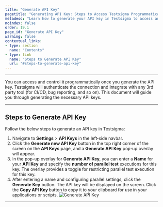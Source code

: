 ```yaml
---
title: "Generate API Key"
pagetitle: "Generating API Key: Steps to Access Testsigma Programmatically"
metadesc: "Learn how to generate your API key in Testsigma to access and control Testsigma programmatically. Follow these simple steps for smooth integration and automation."
noindex: false
order: 19.1
page_id: "Generate API Key"
warning: false
contextual_links:
- type: section
  name: "Contents"
- type: link
  name: "Steps to Generate API Key"
  url: "#steps-to-generate-api-key"
---
```


---

You can access and control it programmatically once you generate the API key. Testsigma will authenticate the connection and integrate with any 3rd party tool (for CI/CD, bug reporting, and so on). This document will guide you through generating the necessary API keys.

---

## **Steps to Generate API Key**

Follow the below steps to generate an API key in Testsigma:

1. Navigate to **Settings** > **API Keys** in the left-side navbar.
2. Click the **Generate new API Key** button in the top right corner of the screen on the **API Keys** page, and a **Generate API Key** pop-up overlay will appear.
3. In the pop-up overlay for **Generate API Key**, you can enter a **Name** for your **API Key** and specify the **number of parallel test** executions for this key. The overlay provides a toggle for restricting parallel test execution for this key.
4. After entering a name and configuring parallel settings, click the **Generate Key** button. The API key will be displayed on the screen. Click the **Copy API Key** button to copy it to your clipboard for use in your applications or scripts. ![Generate API Key](https://s3.amazonaws.com/static-docs.testsigma.com/new_images/projects/applications/generate_apikey.gif)

---
